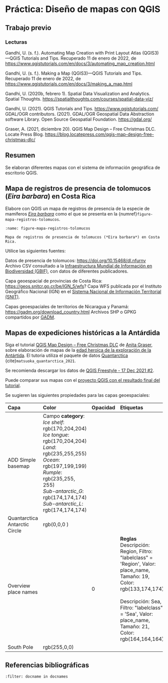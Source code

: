 # Práctica: Diseño de mapas con QGIS

## Trabajo previo

### Lecturas
Gandhi, U. (s. f.). Automating Map Creation with Print Layout Atlas (QGIS3)—QGIS Tutorials and Tips. Recuperado 11 de enero de 2022, de https://www.qgistutorials.com/en/docs/3/automating_map_creation.html

Gandhi, U. (s. f.). Making a Map (QGIS3)—QGIS Tutorials and Tips. Recuperado 11 de enero de 2022, de https://www.qgistutorials.com/en/docs/3/making_a_map.html

Gandhi, U. (2020b, febrero 1). Spatial Data Visualization and Analytics. Spatial Thoughts. https://spatialthoughts.com/courses/spatial-data-viz/

Gandhi, U. (2021). QGIS Tutorials and Tips. https://www.qgistutorials.com/
GDAL/OGR contributors. (2021). GDAL/OGR Geospatial Data Abstraction software Library. Open Source Geospatial Foundation. https://gdal.org/

Graser, A. (2021, diciembre 20). QGIS Map Design – Free Christmas DLC. Locate Press Blog. https://blog.locatepress.com/qgis-map-design-free-christmas-dlc/

## Resumen
Se elaboran diferentes mapas con el sistema de información geográfica de escritorio QGIS.

## Mapa de registros de presencia de tolomucos (*Eira barbara*) en Costa Rica
Elabore con QGIS un mapa de registros de presencia de la especie de mamíferos [*Eira barbara*](https://es.wikipedia.org/wiki/Eira_barbara) como el que se presenta en la {numref}`figure-mapa-registros-tolomucos`.

```{figure} img/mapa-registros-tolomucos.png
:name: figure-mapa-registros-tolomucos

Mapa de registros de presencia de tolomucos (*Eira barbara*) en Costa Rica.
```

Utilice las siguientes fuentes:

Datos de presencia de tolomucos:
https://doi.org/10.15468/dl.nfurnv
Archivo CSV consultado a la [Infraestructura Mundial de Información en Biodiversidad (GBIF)](https://www.gbif.org/), con datos de diferentes publicadores.

Capa geoespacial de provincias de Costa Rica:
https://geos.snitcr.go.cr/be/IGN_5/wfs?
Capa WFS publicada por el Instituto Geográfico Nacional (IGN) en el [Sistema Nacional de Información Territorial (SNIT)](https://www.snitcr.go.cr/).

Capas geoespaciales de territorios de Nicaragua y Panamá:
https://gadm.org/download_country.html
Archivos SHP o GPKG compartidos por [GADM](https://gadm.org/).

## Mapas de expediciones históricas a la Antárdida
Siga el tutorial [QGIS Map Design – Free Christmas DLC](https://blog.locatepress.com/qgis-map-design-free-christmas-dlc/) de [Anita Graser](https://anitagraser.com/), sobre elaboración de mapas de la [edad heroica de la exploración de la Antártida](https://es.wikipedia.org/wiki/Edad_heroica_de_la_exploraci%C3%B3n_de_la_Ant%C3%A1rtida). El tutoria utiliza el paquete de datos [Quantarctica](https://www.npolar.no/quantarctica/) {cite}`matsuoka_quantarctica_2021`.

Se recomienda descargar los datos de [QGIS Freestyle - 17 Dec 2021 #2](https://github.com/timlinux/QGIS-Freestyle/issues/2).

Puede comparar sus mapas con el [proyecto QGIS con el resultado final del tutorial](https://locatepress.com/files/qmd2/QMD2021DLC.zip).

Se sugieren las siguientes propiedades para las capas geoespaciales:

| Capa | Color | Opacidad | Etiquetas
| :- | :- | :- | :- |
| ADD Simple basemap | Campo **category**:<br>*Ice shelf*: rgb(170,204,204)<br>*Ice tongue*: rgb(170,204,204)<br>*Land*: rgb(235,255,255)<br>*Ocean*: rgb(197,199,199)<br>*Rumple*: rgb(235,255, 255)<br>*Sub-antarctic_G*: rgb(174,174,174)<br>*Sub-antarctic_L*: rgb(174,174,174)|||
| Quantarctica Antarctic Circle | rgb(0,0,0 ) |||
| Overview place names |  | 0 | **Reglas**<br>Descripción: Region, Filtro: "labelclass"  =  'Region', Valor: place_name, Tamaño: 19, Color: rgb(133,174,174)<br><br>Descripción: Sea, Filtro: "labelclass"  =  'Sea', Valor: place_name, Tamaño: 21, Color: rgb(164,164,164)  |
| South Pole | rgb(255,0,0) |||

## Referencias bibliográficas
```{bibliography}
:filter: docname in docnames
```